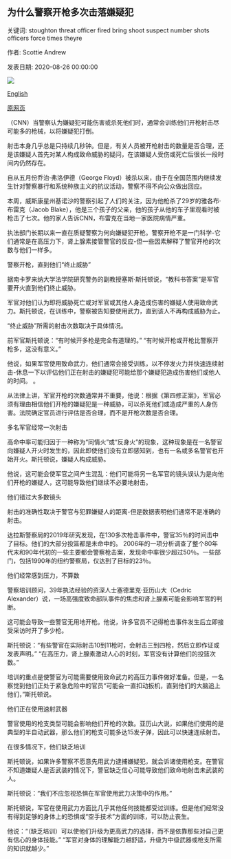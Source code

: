 ## 为什么警察开枪多次击落嫌疑犯

关键词: stoughton threat officer fired bring shoot suspect number shots officers force times theyre

作者: Scottie Andrew

发表日期: 2020-08-26 00:00:00

![](https://cdn.cnn.com/cnnnext/dam/assets/200824163914-police-officer-gun-file-super-tease.jpg)

[English](Why%20police%20shoot%20so%20many%20times%20to%20bring%20down%20a%20suspect.md)

[原网页](https://edition.cnn.com/2020/08/26/us/why-police-shoot-so-many-rounds-trnd/index.html)

（CNN）当警察认为嫌疑犯可能伤害或杀死他们时，通常会训练他们开枪射击尽可能多的枪械，以将嫌疑犯打倒。

射击本身几乎总是只持续几秒钟。但是，有关人员被开枪射击的数量是否合理，还是该嫌疑人首先对某人构成致命威胁的疑问，在该嫌疑人受伤或死亡后很长一段时间内仍然存在。

自从五月份乔治·弗洛伊德（George Floyd）被杀以来，由于在全国范围内继续发生针对警察暴行和系统种族主义的抗议活动，警察不得不向公众做出回应。

本周，威斯康星州基诺沙的警察引起了人们的关注，因为他枪杀了29岁的雅各布·布雷克（Jacob Blake），他是三个孩子的父亲，他的孩子从他的车子里观看时被枪击了七次。他的家人告诉CNN，布雷克在当地一家医院病情严重。

执法部门长期以来一直在质疑警察为何向嫌疑犯开枪。警察开枪不是一门科学-它们通常是在高压力下，肾上腺素接管警官的反应-但一些因素解释了警官开枪的次数与他们一样多。

警察开枪，直到他们“终止威胁”

据南卡罗来纳大学法学院研究警务的副教授塞斯·斯托顿说，“教科书答案”是军官要开火直到他们终止威胁。

军官对他们认为即将威胁死亡或对军官或其他人身造成伤害的嫌疑人使用致命武力。斯托顿说，在训练中，警察被告知要使用武力，直到该人不再构成威胁为止。

“终止威胁”所需的射击次数取决于具体情况。

前军官斯托顿说：“有时候开多枪是完全有道理的。” “有时候开枪或开枪比警察开枪多，这没有意义。”

他说，如果军官使用致命武力，他们通常会接受训练，以不停发火力并快速连续射击-休息一下以评估他们正在射击的嫌疑犯可能给那个嫌疑犯造成伤害他们或他人的时间。 。

从法律上讲，军官开枪的次数通常并不重要，他说：根据《第四修正案》，军官必须有理由相信他们开枪的嫌疑犯是一种威胁，可以杀死他们或造成严重的人身伤害。法院确定官员进行评估是否合理，而不是开枪次数是否合理。

多名军官经常一次射击

高命中率可能归因于一种称为“同情火”或“反身火”的现象，这种现象是在一名警官向嫌疑人开火时发生的，因此即使他们没有立即感知到，也有一名或多名警官也开始开火。斯托顿说，嫌疑人构成威胁。

他说，这可能会使军官之间产生混乱：他们可能将另一名军官的镜头误认为是向他们开枪的嫌疑人，这可能导致他们继续不必要地射击。

他们错过大多数镜头

射击的准确性取决于警官与犯罪嫌疑人的距离-但是数据表明他们通常不是准确的射击。

达拉斯警察局的2019年研究发现，在130多次枪击事件中，警官35％的时间击中了目标。他们的大部分投篮都是未命中的。 2006年的一项分析调查了整个80年代末和90年代初的一些主要都会警察枪击案，发现命中率很少超过50％。一些部门，包括1990年的纽约警察局，仅达到了目标的23％。

他们经常感到压力，不算数

警察培训顾问，39年执法经验的资深人士塞德里克·亚历山大（Cedric Alexander）说，一场高强度致命部队事件的焦虑和肾上腺素可能会影响军官的判断。

这可能会导致一些警官无用地开枪。他说，许多官员不记得枪击事件发生后立即接受采访时开了多少枪。

斯托顿说：“有些警官在实际射击10到11枪时，会射击三到四枪，然后立即作证或发表声明。” “在高压力，肾上腺素激动人心的时刻，军官没有计算他们的投篮次数。”

培训的重点是使警官为可能需要使用致命武力的高压力事件做好准备。但是，一名察觉到他们正处于紧急危险中的官员“可能会一直扣动扳机，直到他们的大脑追上他们，”斯托顿说。

他们正在使用速射武器

警官使用的枪支类型可能会影响他们开枪的次数。亚历山大说，如果他们使用的是典型的半自动武器，那么他们的枪支可能多达15发子弹，因此可以快速连续射击。

在很多情况下，他们缺乏培训

斯托顿说，如果许多警察不愿意先用武力逮捕嫌疑犯，就会诉诸使用枪支。在警官不知道嫌疑人是否武装的情况下，警官缺乏信心可能导致他们致命地射击未武装的人。

斯托顿说：“我们不应忽视恐惧在军官使用武力决策中的作用。”

斯托顿说，军官在使用武力方面比几乎其他任何技能都受过训练。但是他们经常没有得到足够的身体上的恐惧或“空手技术”方面的训练，可以防止丧生。

他说：“（缺乏培训）可以使他们升级为更高武力的选择，而不是依靠那些对自己更有信心的身体技能。” “军官对身体的理解能力越舒适，升级为中级武器或枪支所需的知识就越少。”